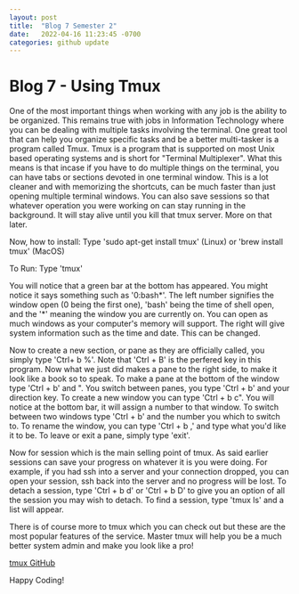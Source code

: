 ```yaml
---
layout: post
title:  "Blog 7 Semester 2"
date:   2022-04-16 11:23:45 -0700
categories: github update
---
```


# Blog 7 - Using Tmux

One of the most important things when working with any job is the ability to be organized. 
This remains true with jobs in Information Technology where you can be dealing with multiple tasks involving the terminal. 
One great tool that can help you organize specific tasks and be a better multi-tasker is a program called Tmux. 
Tmux is a program that is supported on most Unix based operating systems and is short for "Terminal Multiplexer".
What this means is that incase if you have to do multiple things on the terminal, you can have tabs or sections devoted in one terminal window. 
This is a lot cleaner and with memorizing the shortcuts, can be much faster than just opening multiple terminal windows. 
You can also save sessions so that whatever operation you were working on can stay running in the background. 
It will stay alive until you kill that tmux server. More on that later. 

Now, how to install:
Type 'sudo apt-get install tmux' (Linux) or 'brew install tmux' (MacOS)

To Run: Type 'tmux'

You will notice that a green bar at the bottom has appeared. You might notice it says something such as '0:bash*'. 
The left number signifies the window open (0 being the first one), 'bash' being the time of shell open, and the '*' meaning the window you are currently on.
You can open as much windows as your computer's memory will support. The right will give system information such as the time and date. This can be changed. 

Now to create a new section, or pane as they are officially called, you simply type 'Ctrl+ b %'. Note that 'Ctrl + B' is the perfered key in this program.
Now what we just did makes a pane to the right side, to make it look like a book so to speak. To make a pane at the bottom of the window type 'Ctrl + b' and ".
You switch between panes, you type 'Ctrl + b' and your direction key.
To create a new window you can type 'Ctrl + b c". You will notice at the bottom bar, it will assign a number to that window. 
To switch between two windows type 'Ctrl + b' and the number you which to switch to. 
To rename the window, you can type 'Ctrl + b ,' and type what you'd like it to be. 
To leave or exit a pane, simply type 'exit'.

Now for session which is the main selling point of tmux. 
As said earlier sessions can save your progress on whatever it is you were doing. For example, if you had ssh into a server and your connection dropped, you can open your session, ssh back into the server and no progress will be lost.
To detach a session, type 'Ctrl + b d' or 'Ctrl + b D' to give you an option of all the session you may wish to detach. To find a session, type 'tmux ls' and a list will appear.

There is of course more to tmux which you can check out but these are the most popular features of the service. Master tmux will help you be a much better system admin and make you look like a pro!

[tmux GitHub](https://github.com/tmux/tmux/wiki)

Happy Coding!

